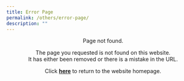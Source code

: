 ```yaml
---
title: Error Page
permalink: /others/error-page/
description: ""
---
```

<p style="text-align: center;">Page not found.</p>
<p style="text-align: center;">The page you requested is not found on this website.<br />It has either been removed or there is a mistake in the URL.</p>
<p style="text-align: center;">Click&nbsp;<a href="https://standrewsjc.moe.edu.sg/" target=""><strong>here</strong></a>&nbsp;to return to the website homepage.</p>